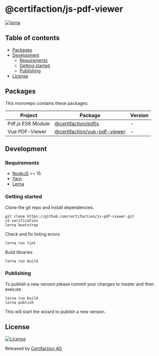 # @certifaction/js-pdf-viewer

[![lerna][lerna]][lerna-url]

## Table of contents

* [Packages](#packages)
* [Development](#development)
  * [Requirements](#requirements)
  * [Getting started](#getting-started)
  * [Publishing](#publishing)
* [License](#license)

## Packages

This monorepo contains these packages:

| Project | Package | Version |
|---|---|---|
| Pdf.js ES6 Module | [@certifaction/pdfjs](https://github.com/certifaction/js-pdf-viewer/tree/main/packages/pdfjs) | - |
| Vue PDF-Viewer | [@certifaction/vue-pdf-viewer](https://github.com/certifaction/js-pdf-viewer/tree/main/packages/vue-pdf-viewer) | - |

## Development

### Requirements

* [NodeJS](https://nodejs.org) >= 15
* [Yarn](https://yarnpkg.com)
* [Lerna](https://lerna.js.org/)

### Getting started

Clone the git repo and install dependencies.
```shell script
git clone https://github.com/certifaction/js-pdf-viewer.git
cd verification
lerna bootstrap
```

Check and fix linting errors
```shell script
lerna run lint
```

Build libraries
```shell script
lerna run build
```

### Publishing

To publish a new version please commit your changes to master and then execute

```shell script
lerna run build
lerna publish
```

This will start the wizard to publish a new version.

## License

[![License](https://img.shields.io/badge/license-MIT-blue.svg)](https://github.com/certifaction/js-pdf-viewer/blob/master/LICENSE)

Released by [Certifaction AG](https://certifaction.com)

[lerna]: https://img.shields.io/badge/maintained%20with-lerna-cc00ff.svg
[lerna-url]: https://lerna.js.org/
